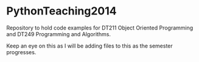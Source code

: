 PythonTeaching2014
==================

Repository to hold code examples for DT211 Object Oriented Programming and DT249 Programming and Algorithms.

Keep an eye on this as I will be adding files to this as the semester progresses.
